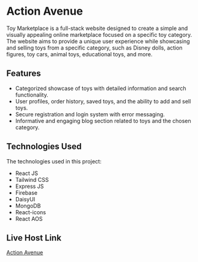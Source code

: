 # Action Avenue
 
Toy Marketplace is a full-stack website designed to create a simple and visually appealing online marketplace focused on a specific toy category. The website aims to provide a unique user experience while showcasing and selling toys from a specific category, such as Disney dolls, action figures, toy cars, animal toys, educational toys, and more. 
 
## Features 
 
- Categorized showcase of toys with detailed information and search functionality. 
- User profiles, order history, saved toys, and the ability to add and sell toys. 
- Secure registration and login system with error messaging. 
- Informative and engaging blog section related to toys and the chosen category. 
 
## Technologies Used 
 
The technologies used in this project: 
 
- React JS 
- Tailwind CSS 
- Express JS 
- Firebase 
- DaisyUI 
- MongoDB
- React-icons
- React AOS
 
## Live Host Link 
 
[Action Avenue](https://action-avenue-client.web.app/)
